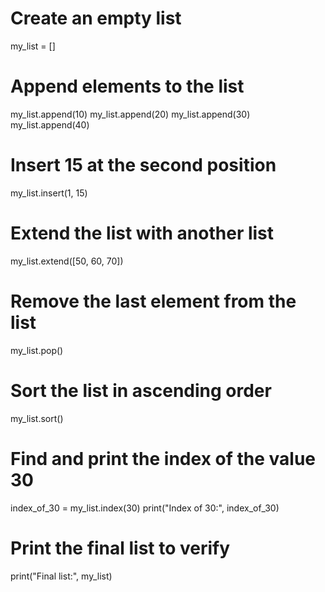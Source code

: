  # Create an empty list
my_list = []

# Append elements to the list
my_list.append(10)
my_list.append(20)
my_list.append(30)
my_list.append(40)

# Insert 15 at the second position
my_list.insert(1, 15)

# Extend the list with another list
my_list.extend([50, 60, 70])

# Remove the last element from the list
my_list.pop()

# Sort the list in ascending order
my_list.sort()

# Find and print the index of the value 30
index_of_30 = my_list.index(30)
print("Index of 30:", index_of_30)

# Print the final list to verify
print("Final list:", my_list)


<!---
Samson6216/Samson6216 is a ✨ special ✨ repository because its `README.md` (this file) appears on your GitHub profile.
You can click the Preview link to take a look at your changes.
--->
